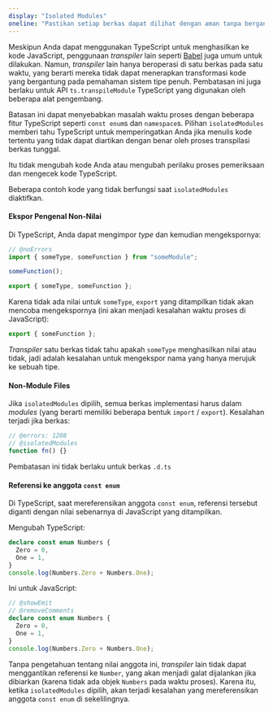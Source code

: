 ```yaml
---
display: "Isolated Modules"
oneline: "Pastikan setiap berkas dapat dilihat dengan aman tanpa bergantung pada impor lain"
---
```


Meskipun Anda dapat menggunakan TypeScript untuk menghasilkan ke kode JavaScript, penggunaan _transpiler_ lain seperti [Babel](https://babeljs.io) juga umum untuk dilakukan. Namun, _transpiler_ lain hanya beroperasi di satu berkas pada satu waktu, yang berarti mereka tidak dapat menerapkan transformasi kode yang bergantung pada pemahaman sistem tipe penuh.
Pembatasan ini juga berlaku untuk API `ts.transpileModule` TypeScript yang digunakan oleh beberapa alat pengembang.

Batasan ini dapat menyebabkan masalah waktu proses dengan beberapa fitur TypeScript seperti `const enum`s dan `namespace`s.
Pilihan `isolatedModules` memberi tahu TypeScript untuk memperingatkan Anda jika menulis kode tertentu yang tidak dapat diartikan dengan benar oleh proses transpilasi berkas tunggal.

Itu tidak mengubah kode Anda atau mengubah perilaku proses pemeriksaan dan mengecek kode TypeScript.

Beberapa contoh kode yang tidak berfungsi saat `isolatedModules` diaktifkan.

#### Ekspor Pengenal Non-Nilai

Di TypeScript, Anda dapat mengimpor _type_ dan kemudian mengekspornya:

```ts twoslash
// @noErrors
import { someType, someFunction } from "someModule";

someFunction();

export { someType, someFunction };
```

Karena tidak ada nilai untuk `someType`, `export` yang ditampilkan tidak akan mencoba mengekspornya (ini akan menjadi kesalahan waktu proses di JavaScript):

```js
export { someFunction };
```

_Transpiler_ satu berkas tidak tahu apakah `someType` menghasilkan nilai atau tidak, jadi adalah kesalahan untuk mengekspor nama yang hanya merujuk ke sebuah tipe.

#### Non-Module Files

Jika `isolatedModules` dipilih, semua berkas implementasi harus dalam _modules_ (yang berarti memiliki beberapa bentuk `import` / `export`). Kesalahan terjadi jika berkas:

```ts twoslash
// @errors: 1208
// @isolatedModules
function fn() {}
```

Pembatasan ini tidak berlaku untuk berkas `.d.ts`

#### Referensi ke anggota `const enum`

Di TypeScript, saat mereferensikan anggota `const enum`, referensi tersebut diganti dengan nilai sebenarnya di JavaScript yang ditampilkan.

Mengubah TypeScript:

```ts twoslash
declare const enum Numbers {
  Zero = 0,
  One = 1,
}
console.log(Numbers.Zero + Numbers.One);
```

Ini untuk JavaScript:

```ts twoslash
// @showEmit
// @removeComments
declare const enum Numbers {
  Zero = 0,
  One = 1,
}
console.log(Numbers.Zero + Numbers.One);
```

Tanpa pengetahuan tentang nilai anggota ini, _transpiler_ lain tidak dapat menggantikan referensi ke `Number`, yang akan menjadi galat dijalankan jika dibiarkan (karena tidak ada objek `Numbers` pada waktu proses).
Karena itu, ketika `isolatedModules` dipilih, akan terjadi kesalahan yang mereferensikan anggota `const enum` di sekelilingnya.
